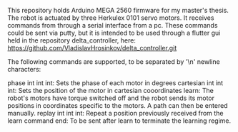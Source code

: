 This repository holds Arduino MEGA 2560 firmware for my master's thesis. The robot is actuated by three Herkulex 0101 servo motors. It receives commands from through a serial interface from a pc. These commands could be sent via putty, but it is intended to be used through a flutter gui held in the repository delta_controller, here: https://github.com/VladislavHrosinkov/delta_controller.git

The following commands are supported, to be separated by '\n' newline characters:

 phase int int int: Sets the phase of each motor in degrees 
 cartesian int int int: Sets the position of the motor in cartesian cooordinates
 learn:	The robot's motors have torque switched off and the robot sends its motor positions in coordinates specific to the motors. A path can then be entered manually.
 replay int int int: Repeat a position previously received from the learn command
 end: To be sent after learn to terminate the learning regime.
